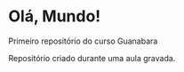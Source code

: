 # Olá, Mundo!
 Primeiro repositório do curso Guanabara

Repositório criado durante uma aula gravada.